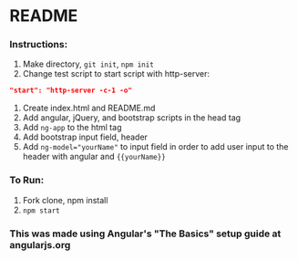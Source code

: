 # README

### Instructions:

1. Make directory, `git init`, `npm init`
1. Change test script to start script with http-server:
  ```json
  "start": "http-server -c-1 -o"
  ```
1. Create index.html and README.md
1. Add angular, jQuery, and bootstrap scripts in the head tag
1. Add `ng-app` to the html tag
1. Add bootstrap input field, header
1. Add `ng-model="yourName"` to input field in order to add user input to the header with angular and `{{yourName}}`

### To Run:

1. Fork clone, npm install
1. `npm start`

### This was made using Angular's "The Basics" setup guide at angularjs.org
